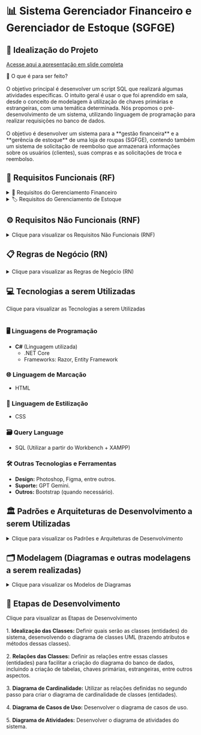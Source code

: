 # 📊 Sistema Gerenciador Financeiro e Gerenciador de Estoque (SGFGE)

## 🌟 Idealização do Projeto

<a href="https://docs.google.com/presentation/d/1ImoG3nhUriZNBXfOEuz4uWU0EWqq7jEwBx7tyl8M1eM/edit#slide=id.g2e21abd7fd9_0_23">Acesse aqui a apresentação em slide completa</a>
<summary>📌 O que é para ser feito?</summary>
<br>
O objetivo principal é desenvolver um script SQL que realizará algumas atividades específicas. O intuito geral é usar o que foi aprendido em sala, desde o conceito de modelagem à utilização de chaves primárias e estrangeiras, com uma temática determinada. Nós propomos o pré-desenvolvimento de um sistema, utilizando linguagem de programação para realizar requisições no banco de dados.
<br>
<br>
O objetivo é desenvolver um sistema para a **gestão financeira** e a **gerência de estoque** de uma loja de roupas (SGFGE), contendo também um sistema de solicitação de reembolso que armazenará informações sobre os usuários (clientes), suas compras e as solicitações de troca e reembolso.

## 📑 Requisitos Funcionais (RF)

<details>
<summary>💼 Requisitos do Gerenciamento Financeiro</summary>
<br>
<strong>⚙️ RF01:</strong> <p>O sistema deve permitir o cadastro de fornecedores, incluindo informações como: CNPJ, Nome e Descrição.</p>
<br>
<strong>⚙️ RF02:</strong><p>O sistema deve permitir o cadastro de funcionários, incluindo informações como: Nome, Salário e CPF.</p>
<br>
<strong>⚙️ RF03:</strong> <p>O sistema deve permitir a edição e exclusão de fornecedores, permitindo editar apenas as informações como "Nome" e "Descrição" e excluir os fornecedores de forma permanente, incluindo todos os dados.</p>
<br>
<strong>⚙️ RF04:</strong><p>O sistema deve permitir a edição e exclusão de funcionários, permitindo editar apenas informações como "Nome" e "Salário" e excluir os funcionários de forma permanente, incluindo todos os dados.</p>
<br>
<strong>⚙️ RF05:</strong><p>O sistema deve permitir o aceite de solicitações de cancelamento de produtos enviados pelo cliente, realizando o estorno do valor pago pelo cliente e a volta do produto comprado para o estoque.</p>
<br>
<strong>⚙️ RF06:</strong> <p>O sistema deve permitir realizar o pagamento de funcionários e fornecedores (pagamento/compra de produtos) apenas digitando o valor, registrando e diminuindo o saldo geral disponível (atualizando).</p>
<br>
<strong>⚙️ RF07:</strong><p>O sistema deve exibir a visualização do saldo disponível no caixa, realizando atualizações sempre que necessário.</p>
<br>
<strong>⚙️ RF08:</strong><p>O sistema deve exibir a lista de funcionários, fornecedores e solicitações de cancelamento, independentemente de serem na mesma tela ou não.</p>
<br>
</details>

<details>
<summary>🏷️ Requisitos do Gerenciamento de Estoque</summary>
<br>
<strong>⚙️ RF09:</strong><p>O sistema deve permitir o cadastro de produtos, incluindo informações como Nome, Preço de Venda, Tamanho, Cor, Tipo de Produto e Preço de Compra do Fornecedor.</p>
<br>
<strong>⚙️ RF10:</strong><p>O sistema deve permitir a edição e exclusão de produtos, permitindo editar apenas informações como Nome, Preço de Venda, Tamanho, Cor, Tipo de Produto e Preço de Compra do Fornecedor e excluir os produtos de forma permanente, incluindo todos os dados.</p>
<br>
<strong>⚙️ RF11:</strong><p>O sistema deve exibir a lista de produtos disponíveis de forma geral.</p>
<br>
<strong>⚙️ RF12:</strong><p>O sistema deve exibir detalhes de cada produto ao ser clicado, apenas expandindo a visualização das informações.</p>
<br>
</details>
 
## ⚙️ Requisitos Não Funcionais (RNF)

<details>
<summary>Clique para visualizar os Requisitos Não Funcionais (RNF)</summary>
<br>
<strong>🔨 RNF01:</strong> O sistema deve ser desenvolvido utilizando tecnologias como: C#, .NET Core, Razor, Entity Framework, HTML, CSS, JavaScript, SQL Workbench, XAMPP, Bootstrap, Photoshop, Figma, entre outras.
<br>
<br>
<strong>🔨 RNF02:</strong> O sistema deve seguir o padrão e arquitetura de desenvolvimento MVC.
<br>
<br>
<strong>🔨 RNF03:</strong> O sistema deve ser desenvolvido utilizando conceitos de programação orientada a objetos.
<br>
<br>
<strong>🔨 RNF04:</strong> O sistema deve ser armazenado em repositório no GitHub, removendo códigos, trechos de códigos, materiais e outras coisas importantes para o seu funcionamento, a fim de evitar possíveis cópias não autorizadas.
<br>
<br>
<strong>🔨 RNF05:</strong> O sistema deve ser executado localmente.
<br>
<br>
<strong>🔨 RNF06:</strong> O sistema deve ser armazenado localmente.
<br>
<br>
</details>

## 📋 Regras de Negócio (RN)

<details>
<summary>Clique para visualizar as Regras de Negócio (RN)</summary>
<br>
<strong>⚖️ RN01:</strong> O sistema deverá seguir os padrões e termos determinados na LGPD.
</details>

## 💻 Tecnologias a serem Utilizadas

<summary>Clique para visualizar as Tecnologias a serem Utilizadas</summary>
<br>

### 🖥️ Linguagens de Programação
- **C#** (Linguagem utilizada)
  - .NET Core
  - Frameworks: Razor, Entity Framework

### 🌐 Linguagem de Marcação
- HTML

### 🎨 Linguagem de Estilização
- CSS

### 🗃️ Query Language
- SQL (Utilizar a partir do Workbench + XAMPP)

### 🛠️ Outras Tecnologias e Ferramentas
- **Design:** Photoshop, Figma, entre outros.
- **Suporte:** GPT Gemini.
- **Outros:** Bootstrap (quando necessário).


## 🏛️ Padrões e Arquiteturas de Desenvolvimento a serem Utilizadas

<details>
<summary>Clique para visualizar os Padrões e Arquiteturas de Desenvolvimento</summary>
<br>
<strong>Programação Orientada a Objetos</strong>
<br>
<br>
<strong>MVC (Model View Controller)</strong>
<br>
<br>
<strong>Controle de Versão (Git)</strong>
<br>
<br>
</details>

## 🗂️ Modelagem (Diagramas e outras modelagens a serem realizadas)

<details>
<summary>Clique para visualizar os Modelos de Diagramas</summary>
<br>
<strong>Diagrama de Classes:</strong> Representa as classes do sistema, os atributos, métodos e relacionamentos entre elas. É útil para modelar a estrutura e o comportamento das entidades do sistema.
<br>
<br>
<strong>Diagrama de Casos de Uso:</strong> Mostra as interações entre os atores (usuários ou sistemas externos) e as funcionalidades do sistema. Ele ajuda a identificar os requisitos funcionais do sistema e as principais interações entre os usuários e o software.
<br>
<br>
<strong>Diagrama de Atividades:</strong> Descreve o fluxo de atividades ou processos no sistema, mostrando as decisões, bifurcações e paralelismos. É especialmente útil para modelar lógica de negócios e processos.
<br>
<br>
<strong>Diagrama de Cardinalidade:</strong> Descreve o fluxo de atividades de acordo com as relações de classes (1 para 1, 1 para muitos, muitos para muitos, entre outros exemplos).
<br>
<br>
</details>

## 🚀 Etapas de Desenvolvimento


<summary>Clique para visualizar as Etapas de Desenvolvimento</summary>
<br>
1. <strong>Idealização das Classes:</strong> Definir quais serão as classes (entidades) do sistema, desenvolvendo o diagrama de classes UML (trazendo atributos e métodos dessas classes).
<br>
<br>
2. <strong>Relações das Classes:</strong> Definir as relações entre essas classes (entidades) para facilitar a criação do diagrama do banco de dados, incluindo a criação de tabelas, chaves primárias, estrangeiras, entre outros aspectos.
<br>
<br>
3. <strong>Diagrama de Cardinalidade:</strong> Utilizar as relações definidas no segundo passo para criar o diagrama de cardinalidade de classes (entidades).
<br>
<br>
4. <strong>Diagrama de Casos de Uso:</strong> Desenvolver o diagrama de casos de uso.
<br>
<br>
5. <strong>Diagrama de Atividades:</strong> Desenvolver o diagrama de atividades do sistema.
<br>
<br>

